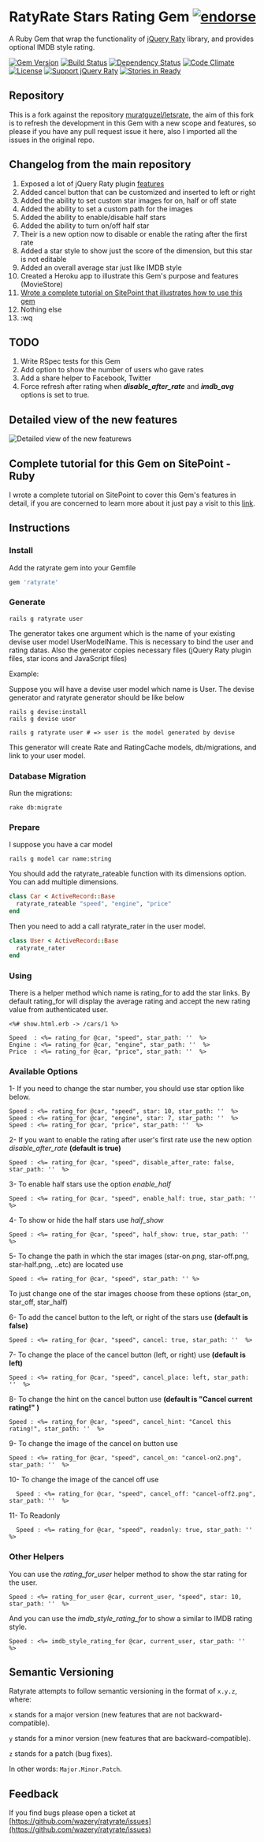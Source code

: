 # RatyRate Stars Rating Gem [![endorse](http://api.coderwall.com/wazery/endorsecount.png)](http://coderwall.com/wazery)

A Ruby Gem that wrap the functionality of [jQuery Raty](https://github.com/wbotelhos/raty) library, and provides optional IMDB style rating.

[![Gem Version](https://badge.fury.io/rb/ratyrate.svg)](http://badge.fury.io/rb/ratyrate)
[![Build Status](https://travis-ci.org/wazery/ratyrate.svg)](http://travis-ci.org/wazery/ratyrate)
[![Dependency Status](https://gemnasium.com/wazery/ratyrate.svg)](https://gemnasium.com/wazery/ratyrate)
[![Code Climate](https://codeclimate.com/github/wazery/ratyrate.png)](https://codeclimate.com/github/wazery/ratyrate)
[![License](http://img.shields.io/license/MIT.png?color=green)](http://opensource.org/licenses/MIT)
[![Support jQuery Raty](http://img.shields.io/gittip/wbotelhos.svg)](https://www.gittip.com/wazery "Git Tip")
[![Stories in Ready](https://badge.waffle.io/wazery/ratyrate.png?label=ready&title=Ready)](https://waffle.io/wazery/ratyrate)

## Repository

This is a fork against the repository [muratguzel/letsrate](https://github.com/muratguzel/letsrate), the aim of this fork is to refresh the development in this Gem with a new scope and features, so please if you have any pull request issue it here, also I imported all the issues in the original repo.

## Changelog from the main repository

1. Exposed a lot of jQuery Raty plugin [features](http://wbotelhos.com/raty)
  1. Added cancel button that can be customized and inserted to left or right
  2. Added the ability to set custom star images for on, half or off state
  3. Added the ability to set a custom path for the images
  4. Added the ability to enable/disable half stars
  5. Added the ability to turn on/off half star
2. Their is a new option now to disable or enable the rating after the first rate
3. Added a star style to show just the score of the dimension, but this star is not editable
4. Added an overall average star just like IMDB style
5. Created a Heroku app to illustrate this Gem's purpose and features (MovieStore)
6. [Wrote a complete tutorial on SitePoint that illustrates how to use this gem](http://www.sitepoint.com/ratyrate-add-rating-rails-app/)
3. Nothing else
4. :wq

## TODO

1. Write RSpec tests for this Gem
3. Add option to show the number of users who gave rates
4. Add a share helper to Facebook, Twitter
5. Force refresh after rating when ***disable_after_rate*** and ***imdb_avg*** options is set to true.

## Detailed view of the new features

![Detailed view of the new featurews](https://dl.dropboxusercontent.com/u/71605080/RatyRate%20Features.png)

## Complete tutorial for this Gem on SitePoint - Ruby

I wrote a complete tutorial on SitePoint to cover this Gem's features in detail, if you are concerned to learn more about it just pay a visit to this [link](http://www.sitepoint.com/ratyrate-add-rating-rails-app/).

## Instructions

### Install

Add the ratyrate gem into your Gemfile

```ruby
gem 'ratyrate'
```

### Generate

```
rails g ratyrate user
```

The generator takes one argument which is the name of your existing devise user model UserModelName. This is necessary to bind the user and rating datas.
Also the generator copies necessary files (jQuery Raty plugin files, star icons and JavaScript files)

Example:

Suppose you will have a devise user model which name is User. The devise generator and ratyrate generator should be like below

```
rails g devise:install
rails g devise user

rails g ratyrate user # => user is the model generated by devise
```

This generator will create Rate and RatingCache models,
db/migrations, 
and link to your user model.

### Database Migration

Run the migrations:
```
rake db:migrate
```

### Prepare

I suppose you have a car model

```
rails g model car name:string
```

You should add the ratyrate_rateable function with its dimensions option. You can add multiple dimensions.

```ruby
class Car < ActiveRecord::Base
  ratyrate_rateable "speed", "engine", "price"
end
```

Then you need to add a call ratyrate_rater in the user model.

```ruby
class User < ActiveRecord::Base
  ratyrate_rater
end
```

### Using

There is a helper method which name is rating_for to add the star links. By default rating_for will display the average rating and accept the
new rating value from authenticated user.

```erb
<%# show.html.erb -> /cars/1 %>

Speed  : <%= rating_for @car, "speed", star_path: ''  %>
Engine : <%= rating_for @car, "engine", star_path: ''  %>
Price  : <%= rating_for @car, "price", star_path: ''  %>
```

### Available Options

1- If you need to change the star number, you should use star option like below.
```erb
Speed : <%= rating_for @car, "speed", star: 10, star_path: ''  %>
Speed : <%= rating_for @car, "engine", star: 7, star_path: ''  %>
Speed : <%= rating_for @car, "price", star_path: ''  %>
```
2- If you want to enable the rating after user's first rate use the new option *disable_after_rate* **(default is true)**
```erb
Speed : <%= rating_for @car, "speed", disable_after_rate: false, star_path: ''  %>
```

3- To enable half stars use the option *enable_half*
```erb
Speed : <%= rating_for @car, "speed", enable_half: true, star_path: ''  %>
```
4- To show or hide the half stars use *half_show*
```erb
Speed : <%= rating_for @car, "speed", half_show: true, star_path: ''  %>
```
5- To change the path in which the star images (star-on.png, star-off.png, star-half.png, ..etc) are located use
```erb
Speed : <%= rating_for @car, "speed", star_path: '' %>
```

To just change one of the star images choose from these options (star_on, star_off, star_half)

6- To add the cancel button to the left, or right of the stars use **(default is false)**
```erb
Speed : <%= rating_for @car, "speed", cancel: true, star_path: ''  %>
```
7- To change the place of the cancel button (left, or right) use **(default is left)**
```erb
Speed : <%= rating_for @car, "speed", cancel_place: left, star_path: ''  %>
```
8- To change the hint on the cancel button use **(default is "Cancel current rating!" )**
```erb
Speed : <%= rating_for @car, "speed", cancel_hint: "Cancel this rating!", star_path: ''  %>
```
9- To change the image of the cancel on button use
```erb
Speed : <%= rating_for @car, "speed", cancel_on: "cancel-on2.png", star_path: ''  %>
```
10- To change the image of the cancel off use
```erb
  Speed : <%= rating_for @car, "speed", cancel_off: "cancel-off2.png", star_path: ''  %>
```

11- To Readonly 
```erb
  Speed : <%= rating_for @car, "speed", readonly: true, star_path: ''  %>
```

### Other Helpers

You can use the *rating_for_user* helper method to show the star rating for the user.

```erb
Speed : <%= rating_for_user @car, current_user, "speed", star: 10, star_path: ''  %>
```

And you can use the *imdb_style_rating_for* to show a similar to IMDB rating style.

```erb
Speed : <%= imdb_style_rating_for @car, current_user, star_path: ''  %>
```

## Semantic Versioning

Ratyrate attempts to follow semantic versioning in the format of `x.y.z`, where:

`x` stands for a major version (new features that are not backward-compatible).

`y` stands for a minor version (new features that are backward-compatible).

`z` stands for a patch (bug fixes).

In other words: `Major.Minor.Patch`.

## Feedback
If you find bugs please open a ticket at [https://github.com/wazery/ratyrate/issues](https://github.com/wazery/ratyrate/issues)

